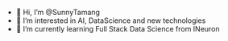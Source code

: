 - 👋 Hi, I’m @SunnyTamang
- 👀 I’m interested in AI, DataScience and new technologies
- 🌱 I’m currently learning Full Stack Data Science from INeuron
<!--- 💞️ I’m looking to collaborate on ...
- 📫 How to reach me ...-->

<!---
SunnyTamang/SunnyTamang is a ✨ special ✨ repository because its `README.md` (this file) appears on your GitHub profile.
You can click the Preview link to take a look at your changes.
--->
